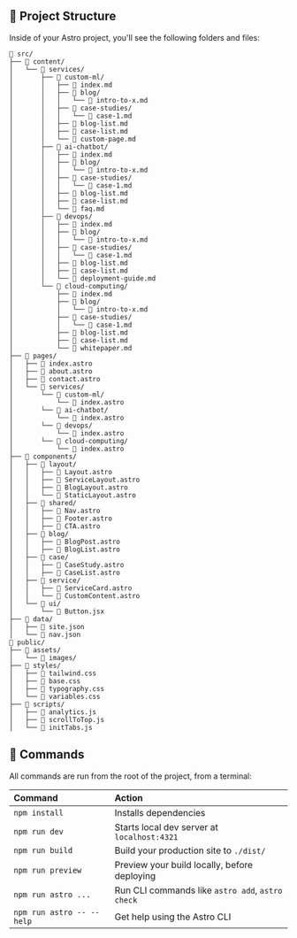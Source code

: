 ## 🚀 Project Structure

Inside of your Astro project, you'll see the following folders and files:

```text
📁 src/
├── 📁 content/                      
│   └── 📁 services/
│       ├── 📁 custom-ml/
│       │   ├── 📄 index.md
│       │   ├── 📁 blog/
│       │   │   └── 📄 intro-to-x.md
│       │   ├── 📁 case-studies/
│       │   │   └── 📄 case-1.md
│       │   ├── 📄 blog-list.md
│       │   ├── 📄 case-list.md
│       │   └── 📄 custom-page.md
│       ├── 📁 ai-chatbot/
│       │   ├── 📄 index.md
│       │   ├── 📁 blog/
│       │   │   └── 📄 intro-to-x.md
│       │   ├── 📁 case-studies/
│       │   │   └── 📄 case-1.md
│       │   ├── 📄 blog-list.md
│       │   ├── 📄 case-list.md
│       │   └── 📄 faq.md
│       ├── 📁 devops/
│       │   ├── 📄 index.md
│       │   ├── 📁 blog/
│       │   │   └── 📄 intro-to-x.md
│       │   ├── 📁 case-studies/
│       │   │   └── 📄 case-1.md
│       │   ├── 📄 blog-list.md
│       │   ├── 📄 case-list.md
│       │   └── 📄 deployment-guide.md
│       └── 📁 cloud-computing/
│           ├── 📄 index.md
│           ├── 📁 blog/
│           │   └── 📄 intro-to-x.md
│           ├── 📁 case-studies/
│           │   └── 📄 case-1.md
│           ├── 📄 blog-list.md
│           ├── 📄 case-list.md
│           └── 📄 whitepaper.md
├── 📁 pages/                        
│   ├── 📄 index.astro
│   ├── 📄 about.astro
│   ├── 📄 contact.astro
│   └── 📁 services/
│       └── 📁 custom-ml/
│           └── 📄 index.astro       
│       └── 📁 ai-chatbot/
│           └── 📄 index.astro
│       └── 📁 devops/
│           └── 📄 index.astro
│       └── 📁 cloud-computing/
│           └── 📄 index.astro
├── 📁 components/
│   ├── 📁 layout/
│   │   ├── 📄 Layout.astro          
│   │   ├── 📄 ServiceLayout.astro  
│   │   ├── 📄 BlogLayout.astro
│   │   └── 📄 StaticLayout.astro
│   ├── 📁 shared/
│   │   ├── 📄 Nav.astro             
│   │   ├── 📄 Footer.astro
│   │   ├── 📄 CTA.astro
│   ├── 📁 blog/
│   │   ├── 📄 BlogPost.astro
│   │   ├── 📄 BlogList.astro
│   ├── 📁 case/
│   │   ├── 📄 CaseStudy.astro
│   │   ├── 📄 CaseList.astro
│   ├── 📁 service/
│   │   ├── 📄 ServiceCard.astro
│   │   └── 📄 CustomContent.astro
│   └── 📁 ui/
│       └── 📄 Button.jsx           
├── 📁 data/                         
│   ├── 📄 site.json                 
│   └── 📄 nav.json                  
📁 public/
├── 📁 assets/
│   └── 📁 images/                   
├── 📁 styles/                         
│   ├── 📄 tailwind.css                
│   ├── 📄 base.css                   
│   ├── 📄 typography.css              
│   └── 📄 variables.css              
├── 📁 scripts/                       
│   ├── 📄 analytics.js               
│   ├── 📄 scrollToTop.js             
│   └── 📄 initTabs.js                
```



## 🧞 Commands

All commands are run from the root of the project, from a terminal:

| Command                   | Action                                           |
| :------------------------ | :----------------------------------------------- |
| `npm install`             | Installs dependencies                            |
| `npm run dev`             | Starts local dev server at `localhost:4321`      |
| `npm run build`           | Build your production site to `./dist/`          |
| `npm run preview`         | Preview your build locally, before deploying     |
| `npm run astro ...`       | Run CLI commands like `astro add`, `astro check` |
| `npm run astro -- --help` | Get help using the Astro CLI                     |

